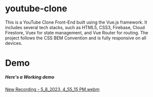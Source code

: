 # youtube-clone


This is a YouTube Clone Front-End built using the Vue.js framework. It includes several tech stacks, such as HTML5, CSS3, Firebase, Cloud Firestore, Vuex for state management, and Vue Router for routing. The project follows the CSS BEM Convention and is fully responsive on all devices.

# Demo

##### Here's a Working demo
[New Recording - 5_8_2023, 4_55_15 PM.webm](https://user-images.githubusercontent.com/97788837/236807757-6f314f53-071c-4d97-b6b3-754cdcdd6314.webm)

